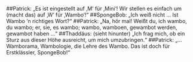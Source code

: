 ##Patrick: „Es ist eingestellt auf ‚M‘ für ‚Mini‘! Wir stellen es einfach um (macht das) auf ‚W‘ für ‚Wambo‘!“
##SpongeBob: „Ich weiß nicht … Ist Wambo ’n richtiges Wort?“
##Patrick: „Na, hör mal! Weißt du, ich wambo, du wambo; er, sie, es wambo; wambo, wamboen, gewambot werden, gewambot haben …“
##Thaddäus: (sieht hinunter) „Ich frag mich, ob ein Sturz aus dieser Höhe ausreicht, um mich umzubringen.“
##Patrick: „… Wamborama, Wambologie, die Lehre des Wambo. Das ist doch für Erstklässler, SpongeBob!“

<!--

**Here are some ideas to get you started:**

🙋‍♀️ A short introduction - what is your organization all about?
🌈 Contribution guidelines - how can the community get involved?
👩‍💻 Useful resources - where can the community find your docs? Is there anything else the community should know?
🍿 Fun facts - what does your team eat for breakfast?
🧙 Remember, you can do mighty things with the power of [Markdown](https://docs.github.com/github/writing-on-github/getting-started-with-writing-and-formatting-on-github/basic-writing-and-formatting-syntax)
-->

